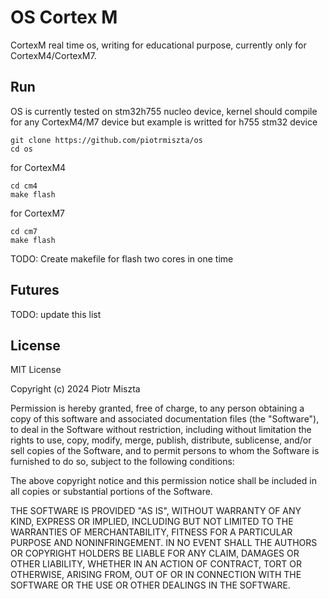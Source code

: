 # OS Cortex M
CortexM real time os, writing for educational purpose, currently only for CortexM4/CortexM7.

## Run
OS is currently tested on stm32h755 nucleo device,
kernel should compile for any CortexM4/M7 device but example is writted for h755 stm32 device

```
git clone https://github.com/piotrmiszta/os
cd os
```

for CortexM4

```
cd cm4
make flash
```

for CortexM7

```
cd cm7
make flash
```

TODO: Create makefile for flash two cores in one time

## Futures
TODO: update this list

## License
MIT License

Copyright (c) 2024 Piotr Miszta

Permission is hereby granted, free of charge, to any person obtaining a copy
of this software and associated documentation files (the "Software"), to deal
in the Software without restriction, including without limitation the rights
to use, copy, modify, merge, publish, distribute, sublicense, and/or sell
copies of the Software, and to permit persons to whom the Software is
furnished to do so, subject to the following conditions:

The above copyright notice and this permission notice shall be included in all
copies or substantial portions of the Software.

THE SOFTWARE IS PROVIDED "AS IS", WITHOUT WARRANTY OF ANY KIND, EXPRESS OR
IMPLIED, INCLUDING BUT NOT LIMITED TO THE WARRANTIES OF MERCHANTABILITY,
FITNESS FOR A PARTICULAR PURPOSE AND NONINFRINGEMENT. IN NO EVENT SHALL THE
AUTHORS OR COPYRIGHT HOLDERS BE LIABLE FOR ANY CLAIM, DAMAGES OR OTHER
LIABILITY, WHETHER IN AN ACTION OF CONTRACT, TORT OR OTHERWISE, ARISING FROM,
OUT OF OR IN CONNECTION WITH THE SOFTWARE OR THE USE OR OTHER DEALINGS IN THE
SOFTWARE.
